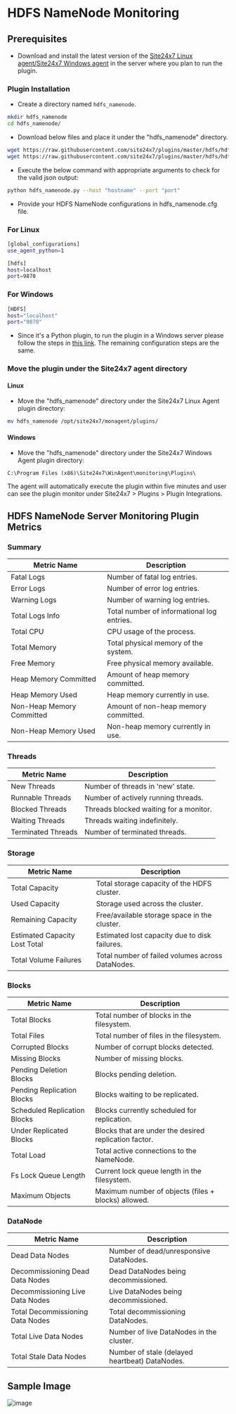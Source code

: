 # HDFS NameNode Monitoring
                                                                                              
## Prerequisites

- Download and install the latest version of the [Site24x7 Linux agent/Site24x7 Windows agent](https://www.site24x7.com/app/client#/admin/inventory/add-monitor) in the server where you plan to run the plugin.

### Plugin Installation  

- Create a directory named `hdfs_namenode`.
  
```bash
mkdir hdfs_namenode
cd hdfs_namenode/
```
      
- Download below files and place it under the "hdfs_namenode" directory.

```bash
wget https://raw.githubusercontent.com/site24x7/plugins/master/hdfs/hdfs_namenode/hdfs_namenode.py 
wget https://raw.githubusercontent.com/site24x7/plugins/master/hdfs/hdfs_namenode/hdfs_namenode.cfg
```

- Execute the below command with appropriate arguments to check for the valid json output:

```bash
python hdfs_namenode.py --host "hostname" --port "port"
```

- Provide your HDFS NameNode configurations in hdfs_namenode.cfg file.

### For Linux

```bash
[global_configurations]
use_agent_python=1

[hdfs]
host=localhost
port=9870
```

### For Windows

```bash
[HDFS]
host="localhost"
port="9870"
```

- Since it's a Python plugin, to run the plugin in a Windows server please follow the steps in [this link](https://support.site24x7.com/portal/en/kb/articles/run-python-plugin-scripts-in-windows-servers). The remaining configuration steps are the same.

### Move the plugin under the Site24x7 agent directory

#### Linux

- Move the "hdfs_namenode" directory under the Site24x7 Linux Agent plugin directory: 

```bash
mv hdfs_namenode /opt/site24x7/monagent/plugins/
```
		
#### Windows

- Move the "hdfs_namenode" directory under the Site24x7 Windows Agent plugin directory:

```
C:\Program Files (x86)\Site24x7\WinAgent\monitoring\Plugins\
```
The agent will automatically execute the plugin within five minutes and user can see the plugin monitor under Site24x7 > Plugins > Plugin Integrations.

## HDFS NameNode Server Monitoring Plugin Metrics

### Summary

| **Metric Name**           | **Description**                                              |
|---------------------------|--------------------------------------------------------------|
| Fatal Logs                | Number of fatal log entries.                                 |
| Error Logs                | Number of error log entries.                                 |
| Warning Logs              | Number of warning log entries.                               |
| Total Logs Info           | Total number of informational log entries.                   |
| Total CPU                 | CPU usage of the process.                                |
| Total Memory              | Total physical memory of the system.                 |
| Free Memory               | Free physical memory available.                      |
| Heap Memory Committed     | Amount of heap memory committed.                     |
| Heap Memory Used          | Heap memory currently in use.                        |
| Non-Heap Memory Committed | Amount of non-heap memory committed.                 |
| Non-Heap Memory Used      | Non-heap memory currently in use.                    |

### Threads

| **Metric Name**             | **Description**                                                |
|-----------------------------|----------------------------------------------------------------|
| New Threads                 | Number of threads in 'new' state.                              |
| Runnable Threads            | Number of actively running threads.                            |
| Blocked Threads             | Threads blocked waiting for a monitor.                         |
| Waiting Threads             | Threads waiting indefinitely.                                  |
| Terminated Threads          | Number of terminated threads.                                  |

### Storage

| **Metric Name**                     | **Description**                                               |
|------------------------------------|---------------------------------------------------------------|
| Total Capacity                     | Total storage capacity of the HDFS cluster.           |
| Used Capacity                      | Storage used across the cluster.                      |
| Remaining Capacity                 | Free/available storage space in the cluster.          |
| Estimated Capacity Lost Total      | Estimated lost capacity due to disk failures.         |
| Total Volume Failures              | Total number of failed volumes across DataNodes.              |

### Blocks

| **Metric Name**                     | **Description**                                               |
|------------------------------------|---------------------------------------------------------------|
| Total Blocks                       | Total number of blocks in the filesystem.                     |
| Total Files                        | Total number of files in the filesystem.                      |
| Corrupted Blocks                   | Number of corrupt blocks detected.                            |
| Missing Blocks                     | Number of missing blocks.                                     |
| Pending Deletion Blocks            | Blocks pending deletion.                                      |
| Pending Replication Blocks         | Blocks waiting to be replicated.                              |
| Scheduled Replication Blocks       | Blocks currently scheduled for replication.                   |
| Under Replicated Blocks            | Blocks that are under the desired replication factor.         |
| Total Load                         | Total active connections to the NameNode.                     |
| Fs Lock Queue Length               | Current lock queue length in the filesystem.                  |
| Maximum Objects                    | Maximum number of objects (files + blocks) allowed.           |

### DataNode

| **Metric Name**                     | **Description**                                               |
|------------------------------------|---------------------------------------------------------------|
| Dead Data Nodes                    | Number of dead/unresponsive DataNodes.                        |
| Decommissioning Dead Data Nodes    | Dead DataNodes being decommissioned.                          |
| Decommissioning Live Data Nodes    | Live DataNodes being decommissioned.                          |
| Total Decommissioning Data Nodes   | Total decommissioning DataNodes.                              |
| Total Live Data Nodes              | Number of live DataNodes in the cluster.                      |
| Total Stale Data Nodes             | Number of stale (delayed heartbeat) DataNodes.                |

## Sample Image

![image](https://github.com/user-attachments/assets/eb78cd7c-abef-45e2-990a-1c5e32515c70)
